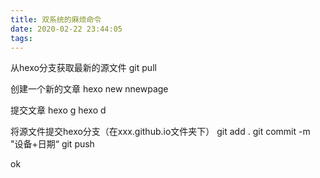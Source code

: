 ```yaml
---
title: 双系统的麻烦命令
date: 2020-02-22 23:44:05
tags:
---
```


从hexo分支获取最新的源文件
	git pull

创建一个新的文章 
	hexo new nnewpage

提交文章 
	hexo g
	hexo d

将源文件提交hexo分支（在xxx.github.io文件夹下）
	git add .
	git commit -m "设备+日期“
	git push


ok

